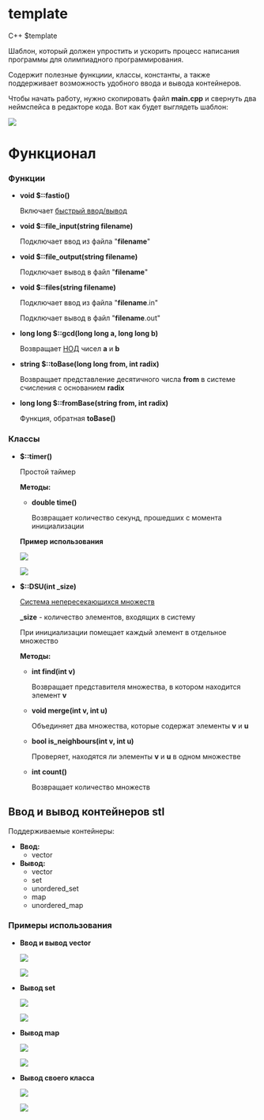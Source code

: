 # template
C++ $template

Шаблон, который должен упростить и ускорить процесс написания программы для олимпиадного программирования.

Содержит полезные функциии, классы, константы, а также поддерживает возможность удобного ввода и вывода контейнеров. 

Чтобы начать работу, нужно скопировать файл **main.cpp** и свернуть два неймспейса в редакторе кода. Вот как будет выглядеть шаблон:

![](img/preview.png)

# Функционал

### Функции

* **void $::fastio()**

  Включает [быстрый ввод/вывод](https://codeforces.com/blog/entry/5217?locale=ru)
  
* **void $::file_input(string filename)**
  
  Подключает ввод из файла "**filename**"
  
* **void $::file_output(string filename)**
  
  Подключает вывод в файл "**filename**"

* **void $::files(string filename)**

  Подключает ввод из файла "**filename**.in"
  
  Подключает вывод в файл "**filename**.out"

* **long long $::gcd(long long a, long long b)**

  Возвращает [НОД](https://e-maxx.ru/algo/euclid_algorithm) чисел **a** и **b**
  
* **string $::toBase(long long from, int radix)**
  
  Возвращает представление десятичного числа **from** в системе счисления с основанием **radix**
  
* **long long $::fromBase(string from, int radix)**

  Функция, обратная **toBase()**
  
### Классы

 * **$::timer()**
 
    Простой таймер
    
    **Методы:**
    
      * **double time()**
      
        Возвращает количество секунд, прошедших с момента инициализации
   
   **Пример использования**
   
   ![](img/code5.png)
   
   ![](img/res5.png)
        
 * **$::DSU(int _size)**
 
   [Система непересекающихся множеств](https://e-maxx.ru/algo/dsu)
   
   **_size** - количество элементов, входящих в систему
   
   При инициализации помещает каждый элемент в отдельное множество
   
   **Методы:**
   
    * **int find(int v)**
    
      Возвращает представителя множества, в котором находится элемент **v**
      
    * **void merge(int v, int u)**
    
      Объединяет два множества, которые содержат элементы **v** и **u**
      
    * **bool is_neighbours(int v, int u)**
    
      Проверяет, находятся ли элементы **v** и **u** в одном множестве
      
    * **int count()**
    
      Возвращает количество множеств
      
      
## Ввод и вывод контейнеров stl

Поддерживаемые контейнеры:
 * **Ввод:**
   * vector
 * **Вывод:**
   * vector
   * set
   * unordered_set
   * map
   * unordered_map
    
### Примеры использования

* **Ввод и вывод vector**

  ![](img/code1.png) 

  ![](img/res1.png) 


* **Вывод set**

  ![](img/code2.png) 

  ![](img/res2.png) 


* **Вывод map**

  ![](img/code3.png) 

  ![](img/res3.png) 


* **Вывод своего класса**

  ![](img/code4.png) 

  ![](img/res4.png) 
